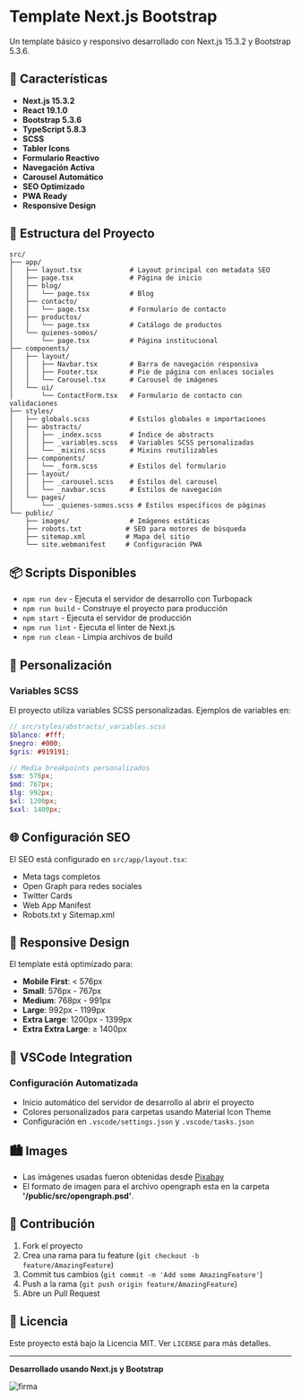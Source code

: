 # Template Next.js Bootstrap

Un template básico y responsivo desarrollado con Next.js 15.3.2 y Bootstrap 5.3.6.

## 🚀 Características

- **Next.js 15.3.2**
- **React 19.1.0**
- **Bootstrap 5.3.6**
- **TypeScript 5.8.3**
- **SCSS**
- **Tabler Icons**
- **Formulario Reactivo**
- **Navegación Activa**
- **Carousel Automático**
- **SEO Optimizado**
- **PWA Ready**
- **Responsive Design**

## 📁 Estructura del Proyecto

```
src/
├── app/
│   ├── layout.tsx            # Layout principal con metadata SEO
│   ├── page.tsx              # Página de inicio
│   ├── blog/
│   │   └── page.tsx          # Blog
│   ├── contacto/
│   │   └── page.tsx          # Formulario de contacto
│   ├── productos/
│   │   └── page.tsx          # Catálogo de productos
│   └── quienes-somos/
│       └── page.tsx          # Página institucional
├── components/
│   ├── layout/
│   │   ├── Navbar.tsx        # Barra de navegación responsiva
│   │   ├── Footer.tsx        # Pie de página con enlaces sociales
│   │   └── Carousel.tsx      # Carousel de imágenes
│   └── ui/
│       └── ContactForm.tsx   # Formulario de contacto con validaciones
├── styles/
│   ├── globals.scss          # Estilos globales e importaciones
│   ├── abstracts/
│   │   ├── _index.scss       # Índice de abstracts
│   │   ├── _variables.scss   # Variables SCSS personalizadas
│   │   └── _mixins.scss      # Mixins reutilizables
│   ├── components/
│   │   └── _form.scss        # Estilos del formulario
│   ├── layout/
│   │   ├── _carousel.scss    # Estilos del carousel
│   │   └── _navbar.scss      # Estilos de navegación
│   └── pages/
│       └── _quienes-somos.scss # Estilos específicos de páginas
└── public/
    ├── images/               # Imágenes estáticas
    ├── robots.txt           # SEO para motores de búsqueda
    ├── sitemap.xml          # Mapa del sitio
    └── site.webmanifest     # Configuración PWA
```

## 📦 Scripts Disponibles

- `npm run dev` - Ejecuta el servidor de desarrollo con Turbopack
- `npm run build` - Construye el proyecto para producción
- `npm start` - Ejecuta el servidor de producción
- `npm run lint` - Ejecuta el linter de Next.js
- `npm run clean` - Limpia archivos de build

## 🎨 Personalización

### Variables SCSS

El proyecto utiliza variables SCSS personalizadas. Ejemplos de variables en:
```scss
// src/styles/abstracts/_variables.scss
$blanco: #fff;
$negro: #000;
$gris: #919191;

// Media breakpoints personalizados
$sm: 576px;
$md: 767px;
$lg: 992px;
$xl: 1200px;
$xxl: 1400px;
```

## 🌐  Configuración SEO

El SEO está configurado en `src/app/layout.tsx`:
- Meta tags completos
- Open Graph para redes sociales
- Twitter Cards
- Web App Manifest
- Robots.txt y Sitemap.xml

## 📱 Responsive Design

El template está optimizado para:
- **Mobile First**: < 576px
- **Small**: 576px - 767px  
- **Medium**: 768px - 991px
- **Large**: 992px - 1199px
- **Extra Large**: 1200px - 1399px
- **Extra Extra Large**: ≥ 1400px

## 🔧 VSCode Integration

### Configuración Automatizada
- Inicio automático del servidor de desarrollo al abrir el proyecto
- Colores personalizados para carpetas usando Material Icon Theme
- Configuración en `.vscode/settings.json` y `.vscode/tasks.json`

## 🏙️ Images
- Las imágenes usadas fueron obtenidas desde [Pixabay](https://pixabay.com)
- El formato de imagen para el archivo opengraph esta en la carpeta **'/public/src/opengraph.psd'**.

## 🤝 Contribución

1. Fork el proyecto
2. Crea una rama para tu feature (`git checkout -b feature/AmazingFeature`)
3. Commit tus cambios (`git commit -m 'Add some AmazingFeature'`)
4. Push a la rama (`git push origin feature/AmazingFeature`)
5. Abre un Pull Request

## 📄 Licencia

Este proyecto está bajo la Licencia MIT. Ver `LICENSE` para más detalles.

---

**Desarrollado usando Next.js y Bootstrap**

![firma](https://claudiosalazar.cl/images/firma-github.webp)